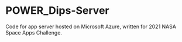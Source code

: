 # POWER_Dips-Server
Code for app server hosted on Microsoft Azure, written for 2021 NASA Space Apps Challenge.
